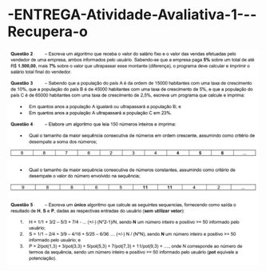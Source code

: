 # -ENTREGA-Atividade-Avaliativa-1---Recupera-o
![](https://github.com/laroyprado/-ENTREGA-Atividade-Avaliativa-1---Recupera-o/blob/main/Screen%20Shot%202022-10-26%20at%2018.14.58.png)
